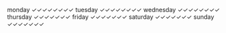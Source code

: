 monday        ✓✓✓✓✓✓✓✓
tuesday       ✓✓✓✓✓✓✓✓
wednesday     ✓✓✓✓✓✓✓✓
thursday      ✓✓✓✓✓✓✓
friday        ✓✓✓✓✓✓✓
saturday      ✓✓✓✓✓✓✓
sunday        ✓✓✓✓✓✓✓
